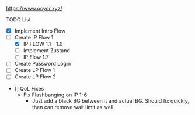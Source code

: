 https://www.ocyor.xyz/

TODO List

- [x] Implement Intro Flow
- [ ] Create IP Flow 1
  - [x] IP FLOW 1.1 - 1.6
  - [ ] Implement Zustand
  - [ ] IP Flow 1.7
- [ ] Create Password Login
- [ ] Create LP Flow 1
- [ ] Create LP Flow 2

- [] QoL Fixes
  - Fix Flashbanging on IP 1-6
    - Just add a black BG between it and actual BG. Should fix quickly, then can remove wait limit as well
